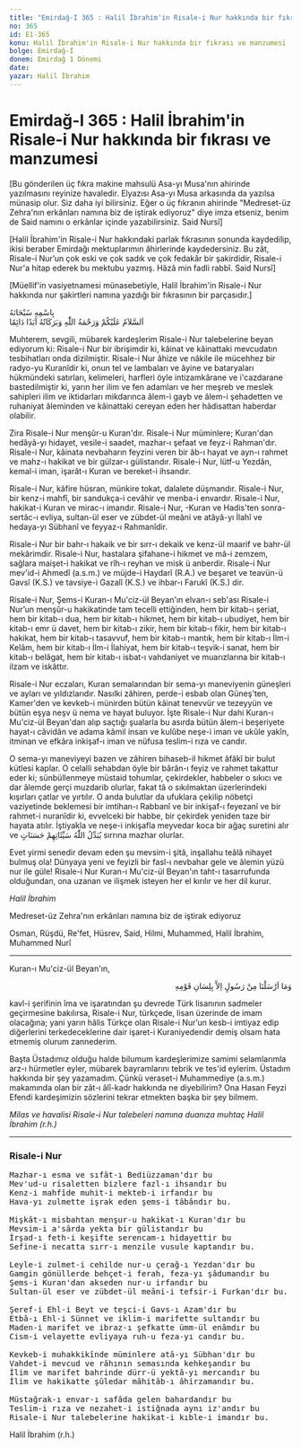 ```yaml
---
title: "Emirdağ-I 365 : Halil İbrahim'in Risale-i Nur hakkında bir fıkrası ve manzumesi"
no: 365
id: E1-365
konu: Halil İbrahim'in Risale-i Nur hakkında bir fıkrası ve manzumesi
bolge: Emirdağ-I
donem: Emirdağ 1 Dönemi
date: 
yazar: Halil İbrahim
---
```


# Emirdağ-I 365 : Halil İbrahim'in Risale-i Nur hakkında bir fıkrası ve manzumesi

<p class="takdim">[Bu gönderilen üç fıkra makine mahsulü Asa-yı Musa'nın ahirinde yazılmasını reyinize havaledir. Elyazısı Asa-yı Musa arkasında da yazılsa münasip olur. Siz daha iyi bilirsiniz. Eğer o üç fıkranın ahirinde "Medreset-üz Zehra'nın erkânları namına biz de iştirak ediyoruz" diye imza etseniz, benim de Said namını o erkânlar içinde yazabilirsiniz. Said Nursî]</p>

<p class="takdim">[Halil İbrahim'in Risale-i Nur hakkındaki parlak fıkrasının sonunda kaydedilip, ikisi beraber Emirdağı mektuplarımın âhirlerinde kaydedersiniz. Bu zât, Risale-i Nur’un çok eski ve çok sadık ve çok fedakâr bir şakirdidir, Risale-i Nur'a hitap ederek bu mektubu yazmış. <span class="typing-TrLatinize">Hâzâ min fadli rabbî</span>. Said Nursî]</p>

<p class="takdim">[Müellif'in vasiyetnamesi münasebetiyle, Halil İbrahim'in Risale-i Nur hakkında nur şakirtleri namına yazdığı bir fıkrasının bir parçasıdır.]</p>
<p class="arabic"><span class="arabic" dir="rtl" title="Meal: “Her türlü noksan sıfatlardan yüce olan Allah’ın adıyla.”">بِاسْمِهِ سُبْحَانَهُ</span><br><span class="arabic" dir="rtl" title="Meal: “Allah’ın selâmı, rahmeti ve bereketleri, ebedî ve dâimî olarak üzerinize olsun.”">اَلسَّلاَمُ عَلَيْكُمْ وَرَحْمَةُ اللّٰهِ وَبَرَكَاتُهُ اَبَدًا دَائِمًا</span></p>

Muhterem, sevgili, mübarek kardeşlerim Risale-i Nur talebelerine beyan ediyorum ki: Risale-i Nur bir ibrişimdir ki, kâinat ve kâinattaki mevcudatın tesbihatları onda dizilmiştir. Risale-i Nur âhize ve nâkile ile mücehhez bir radyo-yu Kuranîdir ki, onun tel ve lambaları ve âyine ve bataryaları hükmündeki satırları, kelimeleri, harfleri öyle intizamkârane ve i'cazdarane bastedilmiştir ki, yarın her ilim ve fen adamları ve her meşreb ve meslek sahipleri ilim ve iktidarları mikdarınca âlem-i gayb ve âlem-i şehadetten ve ruhaniyat âleminden ve kâinattaki cereyan eden her hâdisattan haberdar olabilir.

Zira Risale-i Nur menşûr-u Kuran'dır. Risale-i Nur müminlere; Kuran'dan hedâyâ-yı hidayet, vesile-i saadet, mazhar-ı şefaat ve feyz-i Rahman'dır. Risale-i Nur, kâinata nevbaharın feyzini veren bir âb-ı hayat ve ayn-ı rahmet ve mahz-ı hakikat ve bir gülzar-ı gülistandır. Risale-i Nur, lütf-u Yezdân, kemal-i iman, işarât-ı Kuran ve bereket-i ihsandır.

Risale-i Nur, kâfire hüsran, münkire tokat, dalalete düşmandır. Risale-i Nur, bir kenz-i mahfî, bir sandukça-i cevâhir ve menba-i envardır. Risale-i Nur, hakikat-i Kuran ve mirac-ı imandır. Risale-i Nur, -Kuran ve Hadis'ten sonra- sertâc-ı evliya, sultan-ül eser ve zübdet-ül meâni ve atâyâ-yı İlahî ve hedaya-yı Sübhanî ve feyyaz-ı Rahmanîdir.

Risale-i Nur bir bahr-ı hakaik ve bir sırr-ı dekaik ve kenz-ül maarif ve bahr-ül mekârimdir. Risale-i Nur, hastalara şifahane-i hikmet ve mâ-i zemzem, sağlara maişet-i hakikat ve rîh-ı reyhan ve misk ü anberdir. Risale-i Nur mev'id-i Ahmedî (a.s.m.) ve müjde-i Haydarî (R.A.) ve beşaret ve teavün-ü Gavsî (K.S.) ve tavsiye-i Gazalî (K.S.) ve ihbar-ı Farukî (K.S.) dir.

Risale-i Nur, Şems-i Kuran-ı Mu'ciz-ül Beyan'ın elvan-ı seb'ası Risale-i Nur’un menşûr-u hakikatinde tam tecelli ettiğinden, hem bir kitab-ı şeriat, hem bir kitab-ı dua, hem bir kitab-ı hikmet, hem bir kitab-ı ubudiyet, hem bir kitab-ı emr ü davet, hem bir kitab-ı zikir, hem bir kitab-ı fikir, hem bir kitab-ı hakikat, hem bir kitab-ı tasavvuf, hem bir kitab-ı mantık, hem bir kitab-ı İlm-i Kelâm, hem bir kitab-ı İlm-i İlahiyat, hem bir kitab-ı teşvik-i sanat, hem bir kitab-ı belâgat, hem bir kitab-ı isbat-ı vahdaniyet ve muarızlarına bir kitab-ı ilzam ve iskâttır.

Risale-i Nur eczaları, Kuran semalarından bir sema-yı maneviyenin güneşleri ve ayları ve yıldızlarıdır. Nasılki zâhiren, perde-i esbab olan Güneş'ten, Kamer'den ve kevkeb-i münirden bütün kâinat tenevvür ve tezeyyün ve bütün eşya neşv ü nema ve hayat buluyor. İşte Risale-i Nur dahi Kuran-ı Mu'ciz-ül Beyan'dan alıp saçtığı şualarla bu asırda bütün âlem-i beşeriyete hayat-ı câvidân ve adama kâmil insan ve kulûbe neşe-i iman ve ukûle yakîn, itminan ve efkâra inkişaf-ı iman ve nüfusa teslim-i rıza ve candır.

O sema-yı maneviyeyi bazen ve zâhiren bihaseb-il hikmet âfâkî bir bulut kütlesi kaplar. O celalli sehabdan öyle bir bârân-ı feyiz ve rahmet takattur eder ki; sünbüllenmeye müstaid tohumlar, çekirdekler, habbeler o sıkıcı ve dar âlemde gerçi muzdarib olurlar, fakat tâ o sıkılmaktan üzerlerindeki kışırları çatlar ve yırtılır. O anda bulutlar da ufuklara çekilip nöbetçi vaziyetinde beklemesi bir imtihan-ı Rabbanî ve bir inkişaf-ı feyezanî ve bir rahmet-i nuranîdir ki, evvelceki bir habbe, bir çekirdek yeniden taze bir hayata atılır. İştiyakla ve neşe-i inkişafla meyvedar koca bir ağaç suretini alır ve <span class="arabic" dir="rtl" title="Meal: “Allah onların kötülüklerini iyiliklere çevirir.” [Furkan Sûresi, 25:70]">يُبَدِّلُ اللّٰهُ سَيِّئَاتِهِمْ حَسَنَاتٍ</span> sırrına mazhar olurlar.

Evet yirmi senedir devam eden şu mevsim-i şitâ, inşallahu teâlâ nihayet bulmuş ola! Dünyaya yeni ve feyizli bir fasl-ı nevbahar gele ve âlemin yüzü nur ile güle! Risale-i Nur Kuran-ı Mu'ciz-ül Beyan'ın taht-ı tasarrufunda olduğundan, ona uzanan ve ilişmek isteyen her el kırılır ve her dil kurur.

*Halil İbrahim*

Medreset-üz Zehra'nın erkânları namına biz de iştirak ediyoruz

Osman, Rüşdü, Re'fet, Hüsrev, Said, Hilmi, Muhammed, Halil İbrahim, Muhammed Nurî

***

Kuran-ı Mu'ciz-ül Beyan'ın,

<p class="arabic" dir="rtl" title="Meal: “Biz her peygamberi, ancak kendi kavminin diliyle gönderdik.” [İbrahim Suresi, 14:4]">وَمَا اَرْسَلْنَا مِنْ رَسُولٍ اِلاَّ بِلِسَانِ قَوْمِهِ</p>

kavl-i şerifinin îma ve işaratından şu devrede Türk lisanının sadmeler geçirmesine bakılırsa, Risale-i Nur, türkçede, lisan üzerinde de imam olacağına; yani yarın hâlis Türkçe olan Risale-i Nur’un kesb-i imtiyaz edip diğerlerini terkedeceklerine dair işaret-i Kuraniyedendir demiş olsam hata etmemiş olurum zannederim.

Başta Üstadımız olduğu halde bilumum kardeşlerimize samimi selamlarımla arz-ı hürmetler eyler, mübarek bayramlarını tebrik ve tes'id eylerim. Üstadım hakkında bir şey yazamadım. Çünkü veraset-i Muhammediye (a.s.m.) makamında olan bir zât-ı âlî-kadr hakkında ne diyebilirim? Ona Hasan Feyzi Efendi kardeşimizin sözlerini tekrar etmekten başka bir şey bilmem.

*Milas ve havalisi Risale-i Nur talebeleri namına*
*duanıza muhtaç*
*Halil İbrahim (r.h.)*

***

###  Risale-i Nur

<pre>
Mazhar-ı esma ve sıfât-ı Bediüzzaman'dır bu
Mev'ud-u risaletten bizlere fazl-ı ihsandır bu
Kenz-i mahfîde muhit-i mekteb-i irfandır bu
Hava-yı zulmette işrak eden şems-i tâbândır bu.

Mişkât-ı misbahtan menşur-u hakikat-ı Kuran'dır bu
Mevsim-i a'sârda yekta bir gülistandır bu
İrşad-ı feth-i keşifte serencam-ı hidayettir bu
Sefine-i necatta sırr-ı menzile vusule kaptandır bu.

Leyle-i zulmet-i cehilde nur-u çerağ-ı Yezdan'dır bu
Gamgin gönüllerde behçet-i ferah, feza-yı şâdumandır bu
Şems-i Kuran'dan akseden nur-u irfandır bu
Sultan-ül eser ve zübdet-ül meâni-i tefsir-i Furkan'dır bu.

Şeref-i Ehl-i Beyt ve teşci-i Gavs-ı Azam'dır bu
Etbâ-ı Ehl-i Sünnet ve iklim-i marifette sultandır bu
Maden-i marifet ve ibraz-ı şefkatte ümm-ül enâmdır bu
Cism-i velayette evliyaya ruh-u feza-yı candır bu.

Kevkeb-i muhakkikînde müminlere atâ-yı Sübhan'dır bu
Vahdet-i mevcud ve râhının semasında kehkeşandır bu
İlim ve marifet bahrinde dürr-ü yektâ-yı mercandır bu
İlim ve hakikatte şûledar mâhitâb-ı âhirzamandır bu.

Müstağrak-ı envar-ı safâda gelen bahardandır bu
Teslim-i rıza ve nezahet-i istiğnada aynı iz'andır bu
Risale-i Nur talebelerine hakikat-i kıble-i imandır bu.
</pre>

Halil İbrahim (r.h.)
